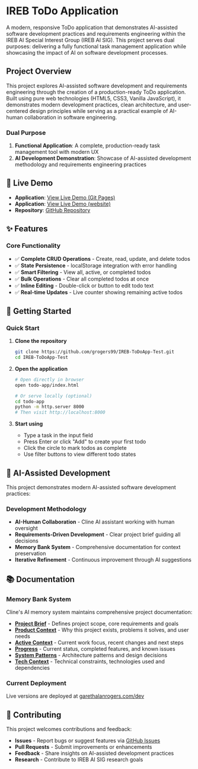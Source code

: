 # IREB ToDo Application

A modern, responsive ToDo application that demonstrates AI-assisted software development practices and requirements engineering within the IREB AI Special Interest Group (IREB AI SIG). This project serves dual purposes: delivering a fully functional task management application while showcasing the impact of AI on software development processes.

## Project Overview

This project explores AI-assisted software development and requirements engineering through the creation of a production-ready ToDo application. Built using pure web technologies (HTML5, CSS3, Vanilla JavaScript), it demonstrates modern development practices, clean architecture, and user-centered design principles while serving as a practical example of AI-human collaboration in software engineering.

### Dual Purpose
1. **Functional Application**: A complete, production-ready task management tool with modern UX
2. **AI Development Demonstration**: Showcase of AI-assisted development methodology and requirements engineering practices

## 🚀 Live Demo

- **Application**: [View Live Demo (Git Pages)](https://grogers99.github.io/IREB-ToDoApp-Test/)
- **Application**: [View Live Demo (website)](https://www.garethalanrogers.com/dev)
- **Repository**: [GitHub Repository](https://github.com/grogers99/IREB-ToDoApp-Test)

## ✨ Features

### Core Functionality
- ✅ **Complete CRUD Operations** - Create, read, update, and delete todos
- ✅ **State Persistence** - localStorage integration with error handling
- ✅ **Smart Filtering** - View all, active, or completed todos
- ✅ **Bulk Operations** - Clear all completed todos at once
- ✅ **Inline Editing** - Double-click or button to edit todo text
- ✅ **Real-time Updates** - Live counter showing remaining active todos

## 🚀 Getting Started

### Quick Start
1. **Clone the repository**
   ```bash
   git clone https://github.com/grogers99/IREB-ToDoApp-Test.git
   cd IREB-ToDoApp-Test
   ```

2. **Open the application**
   ```bash
   # Open directly in browser
   open todo-app/index.html
   
   # Or serve locally (optional)
   cd todo-app
   python -m http.server 8000
   # Then visit http://localhost:8000
   ```

3. **Start using**
   - Type a task in the input field
   - Press Enter or click "Add" to create your first todo
   - Click the circle to mark todos as complete
   - Use filter buttons to view different todo states

## 🎯 AI-Assisted Development

This project demonstrates modern AI-assisted software development practices:

### Development Methodology
- **AI-Human Collaboration** - Cline AI assistant working with human oversight
- **Requirements-Driven Development** - Clear project brief guiding all decisions
- **Memory Bank System** - Comprehensive documentation for context preservation
- **Iterative Refinement** - Continuous improvement through AI suggestions

## 📚 Documentation

### Memory Bank System
Cline's AI memory system maintains comprehensive project documentation:

- **[Project Brief](memory-bank/projectbrief.md)** - Defines project scope, core requirements and goals
- **[Product Context](memory-bank/productContext.md)** - Why this project exists, problems it solves, and user needs
- **[Active Context](memory-bank/activeContext.md)** - Current work focus, recent changes and next steps
- **[Progress](memory-bank/progress.md)** - Current status, completed features, and known issues
- **[System Patterns](memory-bank/systemPatterns.md)** - Architecture patterns and design decisions
- **[Tech Context](memory-bank/techContext.md)** - Technical constraints, technologies used and dependencies

### Current Deployment
Live versions are deployed at [garethalanrogers.com/dev](https://www.garethalanrogers.com/dev)

## 🤝 Contributing

This project welcomes contributions and feedback:

- **Issues** - Report bugs or suggest features via [GitHub Issues](https://github.com/grogers99/IREB-ToDoApp-Test/issues)
- **Pull Requests** - Submit improvements or enhancements
- **Feedback** - Share insights on AI-assisted development practices
- **Research** - Contribute to IREB AI SIG research goals

